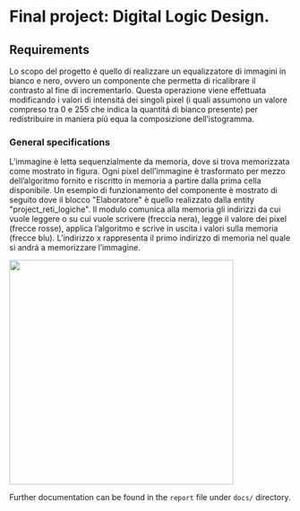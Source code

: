 # Final project: Digital Logic Design.

## Requirements

Lo scopo del progetto é quello di realizzare un equalizzatore di immagini in bianco e nero, ovvero un 
componente che permetta di ricalibrare il contrasto al fine di incrementarlo.
Questa operazione viene effettuata modificando i valori di intensitá dei singoli pixel (i quali assumono
un valore compreso tra 0 e 255 che indica la quantitá di bianco presente) per redistribuire in
maniera piú equa la composizione dell’istogramma.


### General specifications

L’immagine è letta sequenzialmente da memoria, dove si trova memorizzata come mostrato in figura.
Ogni pixel dell’immagine è trasformato per mezzo dell’algoritmo fornito e riscritto in memoria a
partire dalla prima cella disponibile.
Un esempio di funzionamento del componente è mostrato di seguito dove il blocco "Elaboratore"
è quello realizzato dalla entity "project_reti_logiche". Il modulo comunica alla memoria gli
indirizzi da cui vuole leggere o su cui vuole scrivere (freccia nera), legge il valore dei pixel (frecce
rosse), applica l’algoritmo e scrive in uscita i valori sulla memoria (frecce blu).
L’indirizzo x rappresenta il primo indirizzo di memoria nel quale si andrá a memorizzare l’immagine.

<img src="https://user-images.githubusercontent.com/62955439/112978638-e2e87700-9157-11eb-88cd-522777e487e6.jpg" width="400" height="400" />

Further documentation can be found in the `report` file under `docs/` directory.
